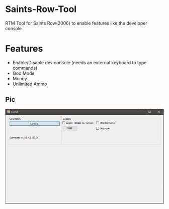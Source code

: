 # Saints-Row-Tool
RTM Tool for Saints Row(2006) to enable features like the developer console

# Features
- Enable/Disable dev console (needs an external keyboard to type commands)
- God Mode
- Money
- Unlimited Ammo

## Pic

![Tool](app.png)